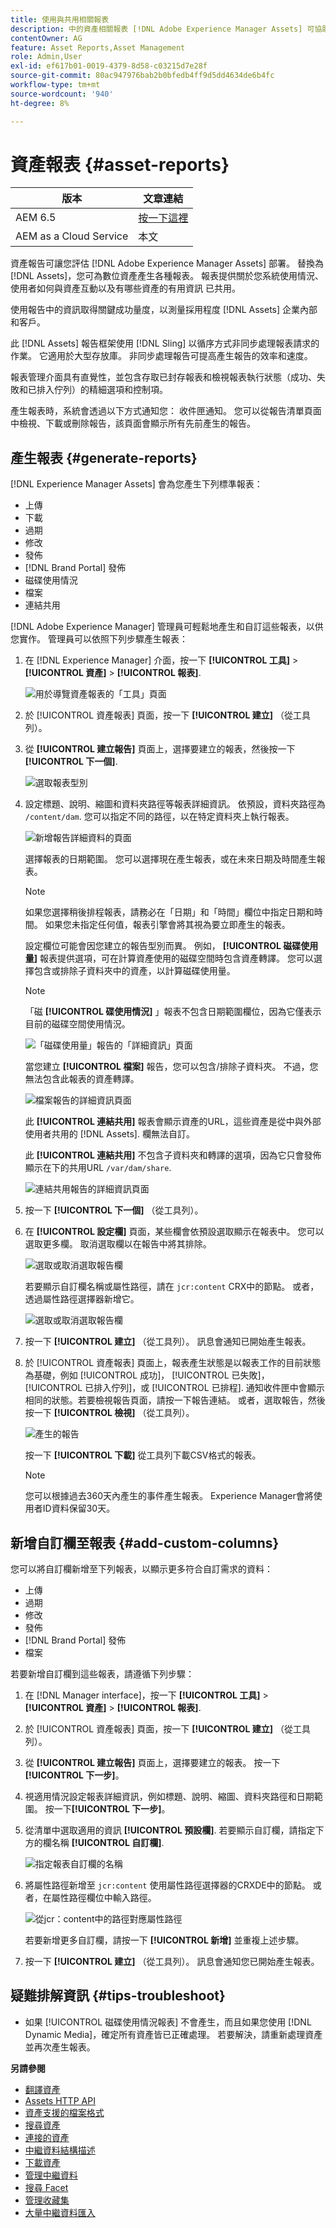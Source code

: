```yaml
---
title: 使用與共用相關報表
description: 中的資產相關報表 [!DNL Adobe Experience Manager Assets] 可協助您瞭解數位資產的使用、活動和共用。
contentOwner: AG
feature: Asset Reports,Asset Management
role: Admin,User
exl-id: ef617b01-0019-4379-8d58-c03215d7e28f
source-git-commit: 80ac947976bab2b0bfedb4ff9d5dd4634de6b4fc
workflow-type: tm+mt
source-wordcount: '940'
ht-degree: 8%

---
```


# 資產報表 {#asset-reports}

| 版本 | 文章連結 |
| -------- | ---------------------------- |
| AEM 6.5 | [按一下這裡](https://experienceleague.adobe.com/docs/experience-manager-65/assets/administer/asset-reports.html?lang=en) |
| AEM as a Cloud Service  | 本文 |

資產報告可讓您評估 [!DNL Adobe Experience Manager Assets] 部署。 替換為 [!DNL Assets]，您可為數位資產產生各種報表。 報表提供關於您系統使用情況、使用者如何與資產互動以及有哪些資產的有用資訊 <!-- downloaded and --> 已共用。

使用報告中的資訊取得關鍵成功量度，以測量採用程度 [!DNL Assets] 企業內部和客戶。

此 [!DNL Assets] 報告框架使用 [!DNL Sling] 以循序方式非同步處理報表請求的作業。 它適用於大型存放庫。 非同步處理報告可提高產生報告的效率和速度。

報表管理介面具有直覺性，並包含存取已封存報表和檢視報表執行狀態（成功、失敗和已排入佇列）的精細選項和控制項。

產生報表時，系統會透過以下方式通知您： <!-- through an email (optional) and --> 收件匣通知。 您可以從報告清單頁面中檢視、下載或刪除報告，該頁面會顯示所有先前產生的報告。

## 產生報表 {#generate-reports}

[!DNL Experience Manager Assets] 會為您產生下列標準報表：

* 上傳
* 下載
* 過期
* 修改
* 發佈
* [!DNL Brand Portal] 發佈
* 磁碟使用情況
* 檔案
* 連結共用

<!-- Removed download report.
* Upload
* Download
* Expiration
* Modification
* Publish
* [!DNL Brand Portal] publish
* Disk Usage
* Files
* Link Share
-->

[!DNL Adobe Experience Manager] 管理員可輕鬆地產生和自訂這些報表，以供您實作。 管理員可以依照下列步驟產生報表：

1. 在 [!DNL Experience Manager] 介面，按一下 **[!UICONTROL 工具]** > **[!UICONTROL 資產]** > **[!UICONTROL 報表]**.

   ![用於導覽資產報表的「工具」頁面](assets/navigation.png)

1. 於 [!UICONTROL 資產報表] 頁面，按一下 **[!UICONTROL 建立]** （從工具列）。
1. 從 **[!UICONTROL 建立報告]** 頁面上，選擇要建立的報表，然後按一下 **[!UICONTROL 下一個]**.

   ![選取報表型別](assets/choose_report.png)

1. 設定標題、說明、縮圖和資料夾路徑等報表詳細資訊。 依預設，資料夾路徑為 `/content/dam`. 您可以指定不同的路徑，以在特定資料夾上執行報表。

   ![新增報告詳細資料的頁面](assets/report_configuration.png)

   選擇報表的日期範圍。 您可以選擇現在產生報表，或在未來日期及時間產生報表。

   >[!NOTE]
   >
   >如果您選擇稍後排程報表，請務必在「日期」和「時間」欄位中指定日期和時間。 如果您未指定任何值，報表引擎會將其視為要立即產生的報表。

   設定欄位可能會因您建立的報告型別而異。 例如， **[!UICONTROL 磁碟使用量]** 報表提供選項，可在計算資產使用的磁碟空間時包含資產轉譯。 您可以選擇包含或排除子資料夾中的資產，以計算磁碟使用量。

   >[!NOTE]
   >
   >「磁 **[!UICONTROL 碟使用情況]** 」報表不包含日期範圍欄位，因為它僅表示目前的磁碟空間使用情況。

   ![「磁碟使用量」報告的「詳細資訊」頁面](assets/disk_usage_configuration.png)

   當您建立 **[!UICONTROL 檔案]** 報告，您可以包含/排除子資料夾。 不過，您無法包含此報表的資產轉譯。

   ![檔案報告的詳細資訊頁面](assets/files_report.png)

   此 **[!UICONTROL 連結共用]** 報表會顯示資產的URL，這些資產是從中與外部使用者共用的 [!DNL Assets]. <!-- It includes email ids of the user who shared the assets, emails ids of users with which the assets are shared, share date, and expiration date for the link. -->欄無法自訂。

   此 **[!UICONTROL 連結共用]** 不包含子資料夾和轉譯的選項，因為它只會發佈顯示在下的共用URL `/var/dam/share`.

   ![連結共用報告的詳細資訊頁面](assets/link_share.png)

1. 按一下 **[!UICONTROL 下一個]** （從工具列）。

1. 在 **[!UICONTROL 設定欄]** 頁面，某些欄會依預設選取顯示在報表中。 您可以選取更多欄。 取消選取欄以在報告中將其排除。

   ![選取或取消選取報告欄](assets/configure_columns.png)

   若要顯示自訂欄名稱或屬性路徑，請在 `jcr:content` CRX中的節點。 或者，透過屬性路徑選擇器新增它。

   ![選取或取消選取報告欄](assets/custom_columns.png)

1. 按一下 **[!UICONTROL 建立]** （從工具列）。 訊息會通知已開始產生報表。
1. 於 [!UICONTROL 資產報表] 頁面上，報表產生狀態是以報表工作的目前狀態為基礎，例如 [!UICONTROL 成功]， [!UICONTROL 已失敗]， [!UICONTROL 已排入佇列]，或 [!UICONTROL 已排程]. 通知收件匣中會顯示相同的狀態。若要檢視報告頁面，請按一下報告連結。 或者，選取報告，然後按一下 **[!UICONTROL 檢視]** （從工具列）。

   ![產生的報告](assets/report_page.png)

   按一下 **[!UICONTROL 下載]** 從工具列下載CSV格式的報表。

   >[!NOTE]
   >
   >您可以根據過去360天內產生的事件產生報表。 Experience Manager會將使用者ID資料保留30天。

## 新增自訂欄至報表 {#add-custom-columns}

您可以將自訂欄新增至下列報表，以顯示更多符合自訂需求的資料：

<!-- Remove download report.
* Upload
* Download
* Expiration
* Modification
* Publish
* [!DNL Brand Portal] publish
* Files
-->

* 上傳
* 過期
* 修改
* 發佈
* [!DNL Brand Portal] 發佈
* 檔案

若要新增自訂欄到這些報表，請遵循下列步驟：

1. 在 [!DNL Manager interface]，按一下 **[!UICONTROL 工具]** > **[!UICONTROL 資產]** > **[!UICONTROL 報表]**.
1. 於 [!UICONTROL 資產報表] 頁面，按一下 **[!UICONTROL 建立]** （從工具列）。

1. 從 **[!UICONTROL 建立報告]** 頁面上，選擇要建立的報表。 按一下&#x200B;**[!UICONTROL 下一步]**。

1. 視適用情況設定報表詳細資訊，例如標題、說明、縮圖、資料夾路徑和日期範圍。 按一下&#x200B;**[!UICONTROL 下一步]**。

1. 從清單中選取適用的資訊 **[!UICONTROL 預設欄]**. 若要顯示自訂欄，請指定下方的欄名稱 **[!UICONTROL 自訂欄]**.

   ![指定報表自訂欄的名稱](assets/custom_columns-1.png)

1. 將屬性路徑新增至 `jcr:content` 使用屬性路徑選擇器的CRXDE中的節點。 或者，在屬性路徑欄位中輸入路徑。

   ![從jcr：content中的路徑對應屬性路徑](assets/property_picker.png)

   若要新增更多自訂欄，請按一下 **[!UICONTROL 新增]** 並重複上述步驟。

1. 按一下 **[!UICONTROL 建立]** （從工具列）。 訊息會通知您已開始產生報表。

<!-- TBD: How to configure purge now? Is it using OSGi configurations?

## Configure purging service {#configure-purging-service}

To remove reports that you no longer require, configure the DAM Report Purge service from the web console to purge existing reports based on their quantity and age.

1. Access the web console (configuration manager) from `https://[aem_server]:[port]/system/console/configMgr`.
1. Open the **[!UICONTROL DAM Report Purge Service]** configuration.
1. Specify the frequency (time interval) for the purging service in the `scheduler.expression.name` field. You can also configure the age and the quantity threshold for reports.
1. Save the changes.
-->

## 疑難排解資訊 {#tips-troubleshoot}

* 如果 [!UICONTROL 磁碟使用情況報表] 不會產生，而且如果您使用 [!DNL Dynamic Media]，確定所有資產皆已正確處理。 若要解決，請重新處理資產並再次產生報表。

<!-- These notes were present in generate report section above. Removing commented text from in between the instructions to preserve the numbering of the ordered list.

TBD: How do enable this in CS now? Is it done using some OSGi config now?
   >[!NOTE]
   >
   >Before you can generate an **[!UICONTROL Asset Downloaded]** report, ensure that the Asset Download service is enabled. From the web console (`https://[aem_server]:[port]/system/console/configMgr`), open the **[!UICONTROL Day CQ DAM Event Recorder]** configuration, and select the **[!UICONTROL Asset Downloaded (DOWNLOADED)]** option in Event Types if not already selected.
-->

<!-- Removed download report.
   >[!NOTE]
   >
   >By default, the Content Fragments and link shares are included in the asset [!UICONTROL Download] report. Select the appropriate option to create a report of link shares or to exclude Content Fragments from the download report.

   >[!NOTE]
   >
   >The [!UICONTROL Download] report displays details of only those assets which are downloaded after selecting individually or are downloaded using Quick Action. However, it does not include the details of the assets that are inside a downloaded folder.
-->

**另請參閱**

* [翻譯資產](translate-assets.md)
* [Assets HTTP API](mac-api-assets.md)
* [資產支援的檔案格式](file-format-support.md)
* [搜尋資產](search-assets.md)
* [連接的資產](use-assets-across-connected-assets-instances.md)
* [中繼資料結構描述](metadata-schemas.md)
* [下載資產](download-assets-from-aem.md)
* [管理中繼資料](manage-metadata.md)
* [搜尋 Facet](search-facets.md)
* [管理收藏集](manage-collections.md)
* [大量中繼資料匯入](metadata-import-export.md)

